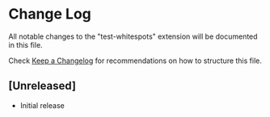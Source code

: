# Change Log

All notable changes to the "test-whitespots" extension will be documented in this file.

Check [Keep a Changelog](http://keepachangelog.com/) for recommendations on how to structure this file.

## [Unreleased]

- Initial release